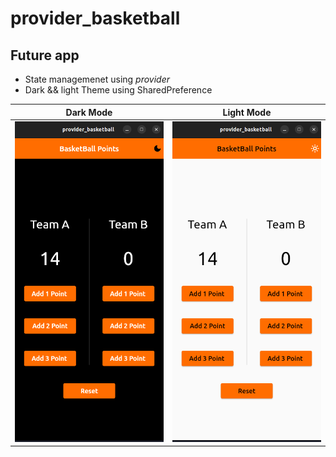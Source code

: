 # provider_basketball


## Future app
 - State managemenet using *provider* 
 - Dark && light Theme using SharedPreference 

|Dark Mode | Light Mode |
|----------|------------------------|
|<code><img  src="./project_screen/dark.png"/> | <code><img  src="./project_screen/light.png"/>|  